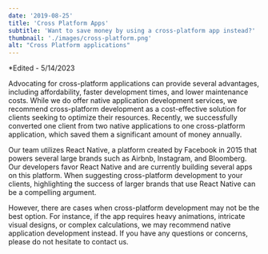 ```yaml
---
date: '2019-08-25'
title: 'Cross Platform Apps'
subtitle: 'Want to save money by using a cross-platform app instead?'
thumbnail: './images/cross-platform.png'
alt: "Cross Platform applications"
---
```


*Edited - 5/14/2023

Advocating for cross-platform applications can provide several advantages, including affordability, faster development times, and lower maintenance costs. While we do offer native application development services, we recommend cross-platform development as a cost-effective solution for clients seeking to optimize their resources. Recently, we successfully converted one client from two native applications to one cross-platform application, which saved them a significant amount of money annually.

Our team utilizes React Native, a platform created by Facebook in 2015 that powers several large brands such as Airbnb, Instagram, and Bloomberg. Our developers favor React Native and are currently building several apps on this platform. When suggesting cross-platform development to your clients, highlighting the success of larger brands that use React Native can be a compelling argument.

However, there are cases when cross-platform development may not be the best option. For instance, if the app requires heavy animations, intricate visual designs, or complex calculations, we may recommend native application development instead. If you have any questions or concerns, please do not hesitate to contact us.